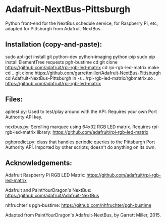 Adafruit-NextBus-Pittsburgh
================

Python front-end for the NextBus schedule service, for Raspberry Pi, etc, adapted for Pittsburgh from Adafruit-NextBus.


Installation (copy-and-paste):       
----------------

sudo apt-get install git python-dev python-imaging python-pip
sudo pip install ElementTree requests pgh-bustime
cd
git clone https://github.com/adafruit/rpi-rgb-led-matrix
cd rpi-rgb-led-matrix
make
cd ..
git clone https://github.com/garrettmiller/Adafruit-NextBus-Pittsburgh
cd Adafruit-NextBus-Pittsburgh
ln -s ../rpi-rgb-led-matrix/rgbmatrix.so .
https://github.com/adafruit/rpi-rgb-led-matrix


Files:   
----------------

apitest.py: Used to test/play around with the API.  Requires your own Port Authority API key.

nextbus.py: Scrolling marquee using 64x32 RGB LED matrix. Requires rpi-rgb-led-matrix library: https://github.com/adafruit/rpi-rgb-led-matrix

pghpredict.py: class that handles periodic queries to the Pittsburgh Port Authority API. Imported by other scripts; doesn't do anything on its own.


Acknowledgements:   
----------------

Adafruit Raspberry Pi RGB LED Matrix:
https://github.com/adafruit/rpi-rgb-led-matrix

Adafruit and PaintYourDragon's NextBus:
https://github.com/adafruit/Adafruit-NextBus

nhfruchter's pgh-bustime:
https://github.com/nhfruchter/pgh-bustime

Adapted from PaintYourDragon's Adafruit-NextBus, by Garrett Miller, 2015.
